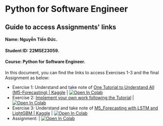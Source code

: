 # Python for Software Engineer 
## Guide to access Assignments' links

#### Name: Nguyễn Tiến Đức.
#### Student ID: 22MSE23059.
#### Course: Python for Software Engineer.

In this document, you can find the links to access Exercises 1-3 and the final Assignment as below:
- Exercise 1: Understand and take note of [One Tutorial to Understand All (M5-Forecasting) | Kaggle](https://www.kaggle.com/code/mubashir1/one-tutorial-to-understand-all-m5-forecasting) | [![Open In Colab](https://colab.research.google.com/assets/colab-badge.svg)](https://colab.research.google.com/drive/1BG7Ab7yRhLmAJ8zlCMHCyLZq7fw7DtNs?usp=sharing)
- Exercise 2: [Implement your own work following the Tutorial](https://www.kaggle.com/code/akshaychaudhary44/m5-eda) | [![Open In Colab](https://colab.research.google.com/assets/colab-badge.svg)](https://colab.research.google.com/drive/12UMQkNFrTurmilfsmutpUVA1-1_pu1Kb?usp=sharing)
- Exercise 3: Understand and take note of [M5_Forecasting with LSTM and LightGBM | Kaggle](https://www.kaggle.com/code/surekharamireddy/m5-forecasting-with-lstm-and-lightgbm) | [![Open In Colab](https://colab.research.google.com/assets/colab-badge.svg)](https://colab.research.google.com/drive/1zW2XYhZFwWzox48nvQBZTUjDeBDul9eH?usp=sharing)
- Assignment: | [![Open In Colab](https://colab.research.google.com/assets/colab-badge.svg)](https://colab.research.google.com/drive/1aj33KTieAUnk9u__BvZdVLSn_7p9Kimu?usp=sharing)


